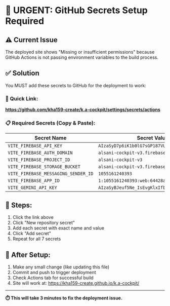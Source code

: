 # 🚨 URGENT: GitHub Secrets Setup Required

## ⚠️ Current Issue
The deployed site shows "Missing or insufficient permissions" because GitHub Actions is not passing environment variables to the build process.

## ✅ Solution
You MUST add these secrets to GitHub for the deployment to work:

### 🔗 Quick Link:
**https://github.com/kha159-create/k.a-cockpit/settings/secrets/actions**

### 📋 Required Secrets (Copy & Paste):

| Secret Name | Secret Value |
|-------------|--------------|
| `VITE_FIREBASE_API_KEY` | `AIzaSyD7p6iK1b0lG7sGP187VU7tBlTZyGo1wBA` |
| `VITE_FIREBASE_AUTH_DOMAIN` | `alsani-cockpit-v3.firebaseapp.com` |
| `VITE_FIREBASE_PROJECT_ID` | `alsani-cockpit-v3` |
| `VITE_FIREBASE_STORAGE_BUCKET` | `alsani-cockpit-v3.firebasestorage.app` |
| `VITE_FIREBASE_MESSAGING_SENDER_ID` | `1055161240393` |
| `VITE_FIREBASE_APP_ID` | `1:1055161240393:web:64428acfb48922fbc76898` |
| `VITE_GEMINI_API_KEY` | `AIzaSyBJeuf5Ne_IsEvgKlxIfbsOS7Sm9Xjl4Ws` |

## 🚀 Steps:
1. Click the link above
2. Click "New repository secret"
3. Add each secret with exact name and value
4. Click "Add secret"
5. Repeat for all 7 secrets

## 🎯 After Setup:
1. Make any small change (like updating this file)
2. Commit and push to trigger deployment
3. Check Actions tab for successful build
4. Site will work at: https://kha159-create.github.io/k.a-cockpit/

---

**⏱️ This will take 3 minutes to fix the deployment issue.**
